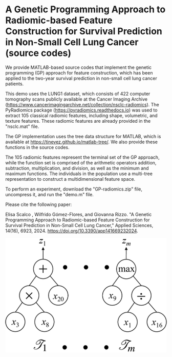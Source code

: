 # A Genetic Programming Approach to Radiomic-based Feature Construction for Survival Prediction in Non-Small Cell Lung Cancer (source codes)

We provide MATLAB-based source codes that implement the genetic programming (GP) approach for feature construction, which has been applied to the two-year survival prediction in non-small cell lung cancer patients. 

This demo uses the LUNG1 dataset, which consists of 422 computer tomography scans publicly available at the Cancer Imaging Archive (https://www.cancerimagingarchive.net/collection/nsclc-radiomics). The PyRadiomics package (https://pyradiomics.readthedocs.io) was used to extract 105 classical radiomic features, including shape, volumetric, and texture features. These radiomic features are already provided in the "nsclc.mat" file.

The GP implementation uses the tree data structure for MATLAB, which is available at https://tinevez.github.io/matlab-tree/. We also provide these functions in the source codes.

The 105 radiomic features represent the terminal set of the GP approach, while the function set is comprised of the arithmetic operators addition, subtraction, multiplication, and division, as well as the minimum and maximum functions. The individuals in the population use a multi-tree representation to construct a multidimensional feature space.

To perform an experiment, download the "GP-radiomics.zip" file, uncompress it, and run the "demo.m" file.

Please cite the following paper:

Elisa Scalco , Wilfrido Gómez-Flores, and Giovanna Rizzo. "A Genetic Programming Approach to Radiomic-based Feature Construction for Survival Prediction in Non-Small Cell Lung Cancer," Applied Sciences, 14(16), 6923, 2024. https://doi.org/10.3390/app141669232024.

![picture alt](https://github.com/wgomezf/GP-radiomics/blob/main/multi.png)
